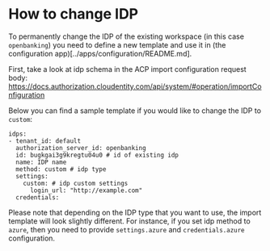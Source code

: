 # How to change IDP

To permanently change the IDP of the existing workspace (in this case `openbanking`) you need to define a new template and use it in (the configuration app)[../apps/configuration/README.md].

First, take a look at idp schema in the ACP import configuration request body: https://docs.authorization.cloudentity.com/api/system/#operation/importConfiguration

Below you can find a sample template if you would like to change the IDP to `custom`:

```
idps:
- tenant_id: default
  authorization_server_id: openbanking
  id: bugkgai3g9kregtu04u0 # id of existing idp
  name: IDP name
  method: custom # idp type
  settings:
    custom: # idp custom settings
      login_url: "http://example.com"
  credentials:
```

Please note that depending on the IDP type that you want to use, the import template will look slightly different.
For instance, if you set idp method to `azure`, then you need to provide `settings.azure` and `credentials.azure` configuration.
